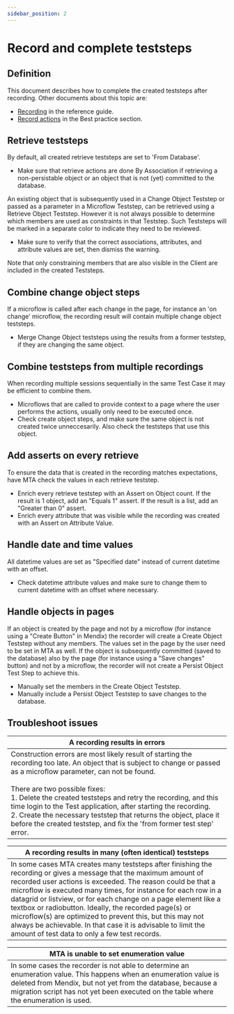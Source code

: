 ```yaml
---
sidebar_position: 2
---
```


# Record and complete teststeps

## Definition

This document describes how to complete the created teststeps after recording.
Other documents about this topic are:
- [Recording](../../../recording) in the reference guide.
- [Record actions](../../bestpractice/record-actions) in the Best practice section.

## Retrieve teststeps

By default, all created retrieve teststeps are set to 'From Database'.

- Make sure that retrieve actions are done By Association if retrieving a non-persistable object or an object that is not (yet) committed to the database.

An existing object that is subsequently used in a Change Object Teststep or passed as a parameter in a Microflow Teststep, can be retrieved using a Retrieve Object Teststep. However it is not always possible to determine which members are used as constraints in that Teststep. Such Teststeps will be marked in a separate color to indicate they need to be reviewed. 

- Make sure to verify that the correct associations, attributes, and attribute values are set, then dismiss the warning.

Note that only constraining members that are also visible in the Client are included in the created Teststeps.

## Combine change object steps

If a microflow is called after each change in the page, for instance an 'on change' microflow, the recording result will contain multiple change object teststeps.

- Merge Change Object teststeps using the results from a former teststep, if they are changing the same object.

## Combine teststeps from multiple recordings

When recording multiple sessions sequentially in the same Test Case it may be efficient to combine them. 

- Microflows that are called to provide context to a page where the user performs the actions, usually only need to be executed once.
- Check create object steps, and make sure the same object is not created twice unneccesarily. Also check the teststeps that use this object.

## Add asserts on every retrieve

To ensure the data that is created in the recording matches expectations, have MTA check the values in each retrieve teststep.

- Enrich every retrieve teststep with an Assert on Object count. If the result is 1 object, add an "Equals 1" assert. If the result is a list, add an "Greater than 0" assert.
- Enrich every attribute that was visible while the recording was created with an Assert on Attribute Value. 

## Handle date and time values

All datetime values are set as "Specified date" instead of current datetime with an offset.
- Check datetime attribute values and make sure to change them to current datetime with an offset where necessary. 

## Handle objects in pages

If an object is created by the page and not by a microflow (for instance using a "Create Button" in Mendix) the recorder will create a Create Object Teststep without any members. The values set in the page by the user need to be set in MTA as well. If the object is subsequently committed (saved to the database) also by the page (for instance using a "Save changes" button) and not by a microflow, the recorder will not create a Persist Object Test Step to achieve this. 
- Manually set the members in the Create Object Teststep.
- Manually include a Persist Object Teststep to save changes to the database.


## Troubleshoot issues

| A recording results in errors                                                                                                                                                                                                                                                                                                                                                                                                                                                                                 |
| ------------------------------------------------------------------------------------------------------------------------------------------------------------------------------------------------------------------------------------------------------------------------------------------------------------------------------------------------------------------------------------------------------------------------------------------------------------------------------------------------------------- |
| Construction errors are most likely result of starting the recording too late. An object that is subject to change or passed as a microflow parameter, can not be found. <br/><br/> There are two possible fixes: <br/> 1. Delete the created teststeps and retry the recording, and this time login to the Test application, after starting the recording. <br/>  2. Create the necessary teststep that returns the object, place it before the created teststep, and fix the 'from former test step' error. |


| A recording results in many (often identical) teststeps                                                                                                                                                                                                                                                                                                                                                                                                                                                                                                     |
| ----------------------------------------------------------------------------------------------------------------------------------------------------------------------------------------------------------------------------------------------------------------------------------------------------------------------------------------------------------------------------------------------------------------------------------------------------------------------------------------------------------------------------------------------------------- |
| In some cases MTA creates many teststeps after finishing the recording or gives a message that the maximum amount of recorded user actions is exceeded. The reason could be that a microflow is executed many times, for instance for each row in a datagrid or listview, or for each change on a page element like a textbox or radiobutton. Ideally, the recorded page(s) or microflow(s) are optimized to prevent this, but this may not always be achievable. In that case it is advisable to limit the amount of test data to only a few test records. |


| MTA is unable to set enumeration value                                                                                                                                                                                                                                   |
| ------------------------------------------------------------------------------------------------------------------------------------------------------------------------------------------------------------------------------------------------------------------------ |
| In some cases the recorder is not able to determine an enumeration value. This happens when an enumeration value is deleted from Mendix, but not yet from the database, because a migration script has not yet been executed on the table where the enumeration is used. |
